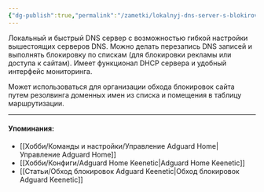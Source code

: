 ```yaml
---
{"dg-publish":true,"permalink":"/zametki/lokalnyj-dns-server-s-blokirovkoj-reklamy-adguard-home/","created":"2024-07-04 00:59","updated":"2024-09-03T16:35:12+03:00"}
---
```


Локальный и быстрый DNS сервер с возможностью гибкой настройки вышестоящих серверов DNS. Можно делать перезапись DNS записей и выполнять блокировку по спискам (для блокировки рекламы или доступа к сайтам). Имеет функционал DHCP сервера и удобный интерфейс мониторинга.

Может использоваться для организации обхода блокировок сайта путем резолвинга доменных имен из списка и помещения в таблицу маршрутизации.

---
#### Упоминания:
- [[Хобби/Команды и настройки/Управление Adguard Home\|Управление Adguard Home]]
- [[Хобби/Конфиги/Adguard Home Keenetic\|Adguard Home Keenetic]]
- [[Статьи/Обход блокировок Adguard Keenetic\|Обход блокировок Adguard Keenetic]]
